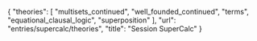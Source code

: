 {
    "theories": [
        "multisets_continued",
        "well_founded_continued",
        "terms",
        "equational_clausal_logic",
        "superposition"
    ],
    "url": "entries/supercalc/theories",
    "title": "Session SuperCalc"
}